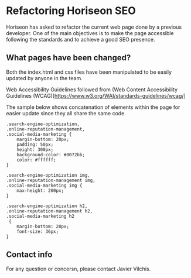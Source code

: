 # Refactoring Horiseon SEO

Horiseon has asked to refactor the current web page done by a previous developer. One of the main objectives is to make the page accessible following the standards and to achieve a good SEO presence.

## What pages have been changed?

Both the index.html and css files have been manipulated to be  easily updated by anyone in the team.

Web Accessibility Guidelines followed from (Web Content Accessibility Guidelines (WCAG)[https://www.w3.org/WAI/standards-guidelines/wcag/]

The sample below shows concatenation of elements within the page for easier update since they all share the same code.

```
.search-engine-optimization, 
.online-reputation-management, 
.social-media-marketing {
    margin-bottom: 20px;
    padding: 50px;
    height: 300px;
    background-color: #0072bb;
    color: #ffffff;
}

.search-engine-optimization img,
.online-reputation-management img,
.social-media-marketing img {
    max-height: 200px;
}

.search-engine-optimization h2,
.online-reputation-management h2,
.social-media-marketing h2
 {
    margin-bottom: 20px;
    font-size: 36px;
}
```
## Contact info

For any question or concersn, please contact Javier Vilchis.
